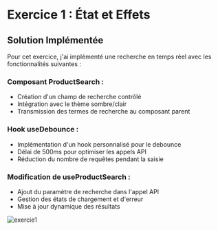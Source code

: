 # Exercice 1 : État et Effets
## Solution Implémentée
Pour cet exercice, j'ai implémenté une recherche en temps réel avec les fonctionnalités suivantes :
### Composant ProductSearch :
- Création d'un champ de recherche contrôlé
- Intégration avec le thème sombre/clair
- Transmission des termes de recherche au composant parent
### Hook useDebounce :
- Implémentation d'un hook personnalisé pour le debounce
- Délai de 500ms pour optimiser les appels API
- Réduction du nombre de requêtes pendant la saisie
### Modification de useProductSearch :
- Ajout du paramètre de recherche dans l'appel API
- Gestion des états de chargement et d'erreur
- Mise à jour dynamique des résultats

![exercie1](https://github.com/user-attachments/assets/1edf0472-5668-4a4c-8996-968b5545a7f3)
